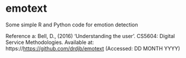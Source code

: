 # emotext
Some simple R and Python code for emotion detection

Reference a:
Bell, D., (2016) ‘Understanding the user’. CS5604: Digital Service Methodologies. Available at: https://https://github.com/drdjb/emotext (Accessed: DD MONTH YYYY)
